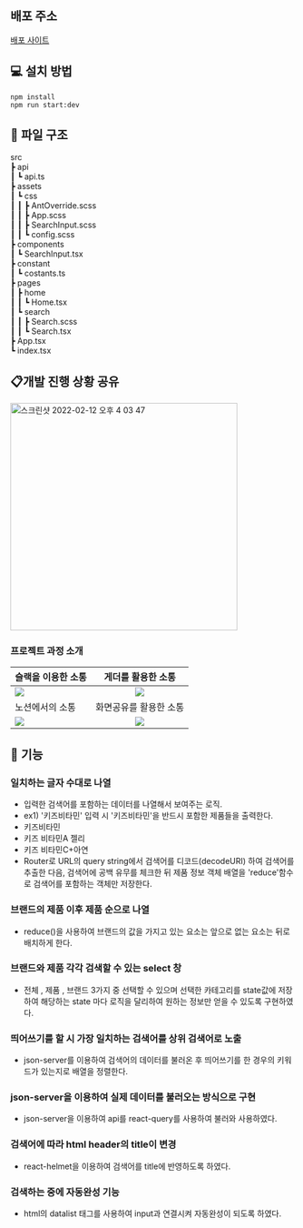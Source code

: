 ## 배포 주소

<a href="https://gilpop8663.github.io/06_search/">배포 사이트</a>

## 💻 설치 방법

    npm install
    npm run start:dev

## 📂 파일 구조

src  
 ┣ api  
 ┃ ┗ api.ts  
 ┣ assets  
 ┃ ┗ css  
 ┃ ┃ ┣ AntOverride.scss  
 ┃ ┃ ┣ App.scss  
 ┃ ┃ ┣ SearchInput.scss  
 ┃ ┃ ┗ config.scss  
 ┣ components  
 ┃ ┗ SearchInput.tsx  
 ┣ constant  
 ┃ ┗ costants.ts  
 ┣ pages  
 ┃ ┣ home  
 ┃ ┃ ┗ Home.tsx  
 ┃ ┗ search  
 ┃ ┃ ┣ Search.scss  
 ┃ ┃ ┗ Search.tsx  
 ┣ App.tsx  
 ┗ index.tsx

## 📋개발 진행 상황 공유

<img width="400" alt="스크린샷 2022-02-12 오후 4 03 47" src="https://user-images.githubusercontent.com/80146176/153703072-7779ad79-3620-4a81-b4e4-dacb6da59c4e.png">

### 프로젝트 과정 소개

| 슬랙을 이용한 소통                                                                                                             |                                                       게더를 활용한 소통                                                       |
| :----------------------------------------------------------------------------------------------------------------------------- | :----------------------------------------------------------------------------------------------------------------------------: |
| <img width="auto" src="https://user-images.githubusercontent.com/80146176/153052997-f2ca6637-40f8-4e7f-9609-f4885577706a.png"> | <img width="auto" src="https://user-images.githubusercontent.com/80146176/153053947-7be40938-62f8-4dd9-a54b-7328ea550546.png"> |
| 노션에서의 소통                                                                                                                |                                                     화면공유를 활용한 소통                                                     |
| <img width="auto" src="https://user-images.githubusercontent.com/80146176/153054588-6194940a-a76d-4fde-a164-2efb3989d6e8.png"> | <img width="auto" src="https://user-images.githubusercontent.com/80146176/153054110-d7c4169e-3824-4903-8ca5-fc4aec044055.png"> |

## 📝 기능

### 일치하는 글자 수대로 나열

- 입력한 검색어를 포함하는 데이터를 나열해서 보여주는 로직.
- ex1) '키즈비타민' 입력 시 '키즈비타민'을 반드시 포함한 제품들을 출력한다.
- 키즈비타민
- 키즈 비타민A 젤리
- 키즈 비타민C+아연
- Router로 URL의 query string에서 검색어를 디코드(decodeURI) 하여 검색어를 추출한 다음, 검색어에 공백 유무를 체크한 뒤 제품 정보 객체 배열을 'reduce'함수로 검색어를 포함하는 객체만 저장한다.

### 브랜드의 제품 이후 제품 순으로 나열

- reduce()을 사용하여 브랜드의 값을 가지고 있는 요소는 앞으로 없는 요소는 뒤로 배치하게 한다.

### 브랜드와 제품 각각 검색할 수 있는 select 창

- 전체 , 제품 , 브랜드 3가지 중 선택할 수 있으며 선택한 카테고리를 state값에 저장하여 해당하는 state 마다 로직을 달리하여 원하는 정보만 얻을 수 있도록 구현하였다.

### 띄어쓰기를 할 시 가장 일치하는 검색어를 상위 검색어로 노출

- json-server를 이용하여 검색어의 데이터를 불러온 후 띄어쓰기를 한 경우의 키워드가 있는지로 배열을 정렬한다.

### json-server을 이용하여 실제 데이터를 불러오는 방식으로 구현

- json-server을 이용하여 api를 react-query를 사용하여 불러와 사용하였다.

### 검색어에 따라 html header의 title이 변경

- react-helmet을 이용하여 검색어를 title에 반영하도록 하였다.

### 검색하는 중에 자동완성 기능

- html의 datalist 태그를 사용하여 input과 연결시켜 자동완성이 되도록 하였다.
